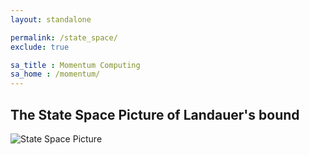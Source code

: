 ```yaml
---
layout: standalone

permalink: /state_space/
exclude: true

sa_title : Momentum Computing
sa_home : /momentum/
---
```


## The State Space Picture of Landauer's bound

![State Space Picture](https://kylejray.github.io/assets/images/EraseVersusSwapBit.png)
